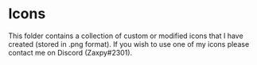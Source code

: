 # Icons
This folder contains a collection of custom or modified icons that I have created (stored in .png format).
If you wish to use one of my icons please contact me on Discord (Zaxpy#2301).
